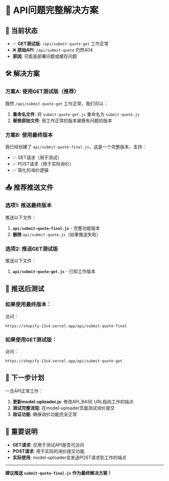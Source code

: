 # 🚀 API问题完整解决方案

## 🎯 当前状态
- ✅ **GET测试版**: `/api/submit-quote-get` 工作正常
- ❌ **原始API**: `/api/submit-quote` 仍然404
- **原因**: 可能是部署问题或缓存问题

## 🛠️ 解决方案

### 方案A: 使用GET测试版（推荐）
既然 `/api/submit-quote-get` 工作正常，我们可以：

1. **重命名文件**: 将 `submit-quote-get.js` 重命名为 `submit-quote.js`
2. **替换原始文件**: 用工作正常的版本替换有问题的版本

### 方案B: 使用最终版本
我已经创建了 `api/submit-quote-final.js`，这是一个完整版本，支持：
- ✅ GET请求（用于测试）
- ✅ POST请求（用于实际询价）
- ✅ 简化的询价逻辑

## 📤 推荐推送文件

### 选项1: 推送最终版本
推送以下文件：
1. **`api/submit-quote-final.js`** - 完整功能版本
2. **删除** `api/submit-quote.js`（如果推送失败）

### 选项2: 推送GET测试版
推送以下文件：
1. **`api/submit-quote-get.js`** - 已知工作版本

## 🧪 推送后测试

### 如果使用最终版本：
访问：
```
https://shopify-13s4.vercel.app/api/submit-quote-final
```

### 如果使用GET测试版：
访问：
```
https://shopify-13s4.vercel.app/api/submit-quote-get
```

## 🎯 下一步计划

一旦API正常工作：
1. **更新model-uploader.js**: 修改API_BASE URL指向工作的端点
2. **测试完整流程**: 在model-uploader页面测试询价提交
3. **验证功能**: 确保询价功能完全正常

## 📝 重要说明

- **GET请求**: 仅用于测试API是否可访问
- **POST请求**: 用于实际的询价提交功能
- **实际使用**: model-uploader会发送POST请求到工作的端点

---

**建议推送 `submit-quote-final.js` 作为最终解决方案！**
